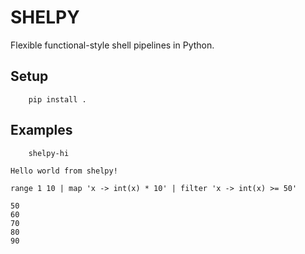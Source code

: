 # SHELPY

Flexible functional-style shell pipelines in Python.

## Setup
```shell
    pip install .
```

## Examples
```shell
    shelpy-hi
```
```text
Hello world from shelpy!
```

```shell
range 1 10 | map 'x -> int(x) * 10' | filter 'x -> int(x) >= 50'
```

```text
50
60
70
80
90
```